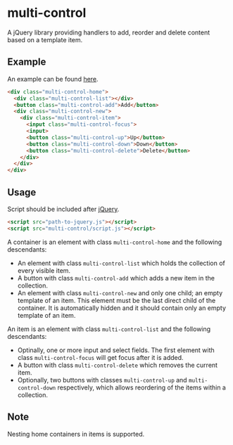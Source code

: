 # multi-control
A jQuery library providing handlers to add, reorder and delete content based on a template item.

## Example

An example can be found [here](https://raktivan.gr/multi-control/).

```html
<div class="multi-control-home">
  <div class="multi-control-list"></div>
  <button class="multi-control-add">Add</button>
  <div class="multi-control-new">
    <div class="multi-control-item">
      <input class="multi-control-focus">
      <input>
      <button class="multi-control-up">Up</button>
      <button class="multi-control-down">Down</button>
      <button class="multi-control-delete">Delete</button>
    </div>
  </div>
</div>
```

## Usage

Script should be included after [jQuery](https://jquery.com/).

```html
<script src="path-to-jquery.js"></script>
<script src="multi-control/script.js"></script>
```

A container is an element with class `multi-control-home` and the following descendants:
- An element with class `multi-control-list` which holds the collection of every visible item.
- A button with class `multi-control-add` which adds a new item in the collection.
- An element with class `multi-control-new` and only one child; an empty template of an item.
  This element must be the last direct child of the container.
  It is automatically hidden and it should contain only an empty template of an item.

An item is an element with class `multi-control-list` and the following descendants:
- Optinally, one or more input and select fields.
  The first element with class `multi-control-focus` will get focus after it is added.
- A button with class `multi-control-delete` which removes the current item.
- Optionally, two buttons with classes `multi-control-up` and `multi-control-down` respectively,
  which allows reordering of the items within a collection.

## Note
Nesting home containers in items is supported.
